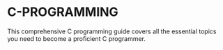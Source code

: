 # C-PROGRAMMING
 This comprehensive C programming guide covers all the essential topics you need to become a proficient C programmer.
